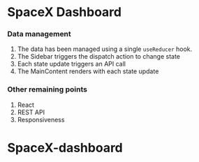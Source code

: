 # SpaceX Dashboard

### Data management
1. The data has been managed using a single `useReducer` hook.
2. The Sidebar triggers the dispatch action to change state
3. Each state update triggers an API call
4. The MainContent renders with each state update
### Other remaining points
1. React
2. REST API
3. Responsiveness
# SpaceX-dashboard
